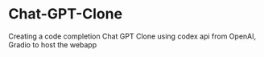 # Chat-GPT-Clone
Creating a code completion Chat GPT Clone using codex api from OpenAI, Gradio to host the webapp
